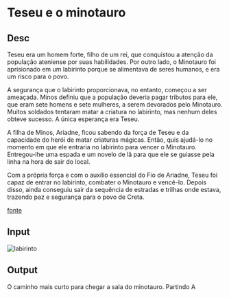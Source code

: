 # Teseu e o minotauro

## Desc

Teseu era um homem forte, filho de um rei, que conquistou a atenção da população ateniense por suas habilidades. Por outro lado, o Minotauro foi aprisionado em um labirinto porque se alimentava de seres humanos, e era um risco para o povo.

A segurança que o labirinto proporcionava, no entanto, começou a ser ameaçada. Minos definiu que a população deveria pagar tributos para ele, que eram sete homens e sete mulheres, a serem devorados pelo Minotauro. Muitos soldados tentaram matar a criatura no labirinto, mas nenhum deles obteve sucesso. A única esperança era Teseu.

A filha de Minos, Ariadne, ficou sabendo da força de Teseu e da capacidade do herói de matar criaturas mágicas. Então, quis ajudá-lo no momento em que ele entraria no labirinto para vencer o Minotauro. Entregou-lhe uma espada e um novelo de lã para que ele se guiasse pela linha na hora de sair do local.

Com a própria força e com o auxílio essencial do Fio de Ariadne, Teseu foi capaz de entrar no labirinto, combater o Minotauro e vencê-lo. Depois disso, ainda conseguiu sair da sequência de estradas e trilhas onde estava, trazendo paz e segurança para o povo de Creta.

[fonte](https://www.eusemfronteiras.com.br/o-mito-de-teseu-e-minotauro-mais-que-uma-historia/)

## Input

![labirinto](https://encrypted-tbn0.gstatic.com/images?q=tbn:ANd9GcRfW5aCOkg9LXavQKwEH0eL6ftwzzFSrzaUAjdccWhbuZaIF9ej1aspE2nFyISkm-I9ZCE&usqp=CAU)

## Output

O caminho mais curto para chegar a sala do minotauro. Partindo A
